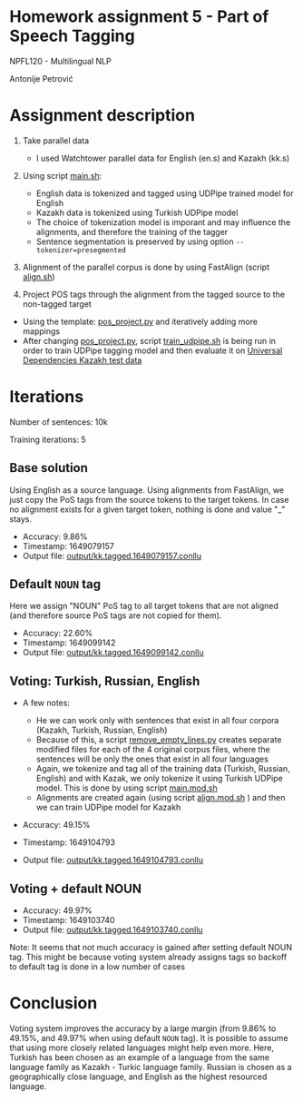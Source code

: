 # Homework assignment 5 - Part of Speech Tagging

NPFL120 - Multilingual NLP

Antonije Petrović

# Assignment description

1. Take parallel data
   - I used Watchtower parallel data for English (en.s) and Kazakh (kk.s)

2. Using script [main.sh](./main.sh):
   - English data is tokenized and tagged using UDPipe trained model for English 
   - Kazakh data is tokenized using Turkish UDPipe model
   - The choice of tokenization model is imporant and may influence the alignments, and therefore the training of the tagger
   - Sentence segmentation is preserved by using option `--tokenizer=presegmented`

3. Alignment of the parallel corpus is done by using FastAlign (script [align.sh](./align.sh))

4. Project POS tags through the alignment from the tagged source to the non-tagged target
  - Using the template: [pos_project.py](./pos_project.py) and iteratively adding more mappings
  - After changing [pos_project.py](./pos_project.py), script [train_udpipe.sh](./train_udpipe.sh) is being run in order to train UDPipe tagging model and then evaluate it on [Universal Dependencies Kazakh test data](https://github.com/UniversalDependencies/UD_Kazakh-KTB/blob/master/kk_ktb-ud-test.conllu)

# Iterations

Number of sentences: 10k

Training iterations: 5

## Base solution

Using English as a source language. Using alignments from FastAlign, we just copy the PoS tags from the source tokens to the target tokens. In case no alignment exists for a given target token, nothing is done and value "_" stays.

- Accuracy: 9.86%
- Timestamp: 1649079157
- Output file: [output/kk.tagged.1649079157.conllu](./output/kk.tagged.1649079157.conllu)

## Default `NOUN` tag

Here we assign "NOUN" PoS tag to all target tokens that are not aligned (and therefore source PoS tags are not copied for them).

- Accuracy: 22.60%
- Timestamp: 1649099142
- Output file: [output/kk.tagged.1649099142.conllu](./output/kk.tagged.1649099142.conllu)

## Voting: Turkish, Russian, English

- A few notes:
  - He we can work only with sentences that exist in all four corpora (Kazakh, Turkish, Russian, English)
  - Because of this, a script [remove_empty_lines.py](./remove_empty_lines.py) creates separate modified files for each of the 4 original corpus files, where the sentences will be only the ones that exist in all four languages
  - Again, we tokenize and tag all of the training data (Turkish, Russian, English) and with Kazak, we only tokenize it using Turkish UDPipe model. This is done by using script [main.mod.sh](./main.mod.sh)
  - Alignments are created again (using script [align.mod.sh](./align.mod.sh) ) and then we can train UDPipe model for Kazakh

- Accuracy: 49.15%
- Timestamp: 1649104793
- Output file: [output/kk.tagged.1649104793.conllu](./output/kk.tagged.1649104793.conllu)

## Voting + default NOUN

- Accuracy: 49.97%
- Timestamp: 1649103740
- Output file: [output/kk.tagged.1649103740.conllu](./output/kk.tagged.1649103740.conllu)

Note: It seems that not much accuracy is gained after setting default NOUN tag. This might be because voting system already assigns tags so backoff to default tag is done in a low number of cases 


# Conclusion

Voting system improves the accuracy by a large margin (from 9.86% to 49.15%, and 49.97% when using default `NOUN` tag). It is possible to assume that using more closely related languages might help even more. Here, Turkish has been chosen as an example of a language from the same language family as Kazakh - Turkic language family. Russian is chosen as a geographically close language, and English as the highest resourced language.